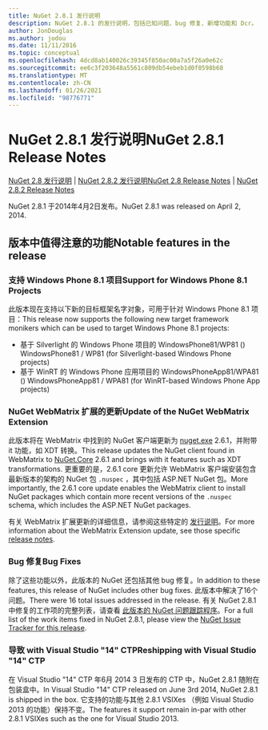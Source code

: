 ```yaml
---
title: NuGet 2.8.1 发行说明
description: NuGet 2.8.1 的发行说明，包括已知问题、bug 修复、新增功能和 Dcr。
author: JonDouglas
ms.author: jodou
ms.date: 11/11/2016
ms.topic: conceptual
ms.openlocfilehash: 4dcd8ab140026c39345f850ac00a7a5f26a0e62c
ms.sourcegitcommit: ee6c3f203648a5561c809db54ebeb1d0f0598b68
ms.translationtype: MT
ms.contentlocale: zh-CN
ms.lasthandoff: 01/26/2021
ms.locfileid: "98776771"
---
```

# <a name="nuget-281-release-notes"></a><span data-ttu-id="50609-103">NuGet 2.8.1 发行说明</span><span class="sxs-lookup"><span data-stu-id="50609-103">NuGet 2.8.1 Release Notes</span></span>

<span data-ttu-id="50609-104">[NuGet 2.8 发行说明](../release-notes/nuget-2.8.md)  | [NuGet 2.8.2 发行说明](../release-notes/nuget-2.8.2.md)</span><span class="sxs-lookup"><span data-stu-id="50609-104">[NuGet 2.8 Release Notes](../release-notes/nuget-2.8.md) | [NuGet 2.8.2 Release Notes](../release-notes/nuget-2.8.2.md)</span></span>

<span data-ttu-id="50609-105">NuGet 2.8.1 于2014年4月2日发布。</span><span class="sxs-lookup"><span data-stu-id="50609-105">NuGet 2.8.1 was released on April 2, 2014.</span></span>

## <a name="notable-features-in-the-release"></a><span data-ttu-id="50609-106">版本中值得注意的功能</span><span class="sxs-lookup"><span data-stu-id="50609-106">Notable features in the release</span></span>

### <a name="support-for-windows-phone-81-projects"></a><span data-ttu-id="50609-107">支持 Windows Phone 8.1 项目</span><span class="sxs-lookup"><span data-stu-id="50609-107">Support for Windows Phone 8.1 Projects</span></span>
<span data-ttu-id="50609-108">此版本现在支持以下新的目标框架名字对象，可用于针对 Windows Phone 8.1 项目：</span><span class="sxs-lookup"><span data-stu-id="50609-108">This release now supports the following new target framework monikers which can be used to target Windows Phone 8.1 projects:</span></span>

* <span data-ttu-id="50609-109">基于 Silverlight 的 Windows Phone 项目的 WindowsPhone81/WP81 () </span><span class="sxs-lookup"><span data-stu-id="50609-109">WindowsPhone81 / WP81 (for Silverlight-based Windows Phone projects)</span></span>
* <span data-ttu-id="50609-110">基于 WinRT 的 Windows Phone 应用项目的 WindowsPhoneApp81/WPA81 () </span><span class="sxs-lookup"><span data-stu-id="50609-110">WindowsPhoneApp81 / WPA81 (for WinRT-based Windows Phone App projects)</span></span>

### <a name="update-of-the-nuget-webmatrix-extension"></a><span data-ttu-id="50609-111">NuGet WebMatrix 扩展的更新</span><span class="sxs-lookup"><span data-stu-id="50609-111">Update of the NuGet WebMatrix Extension</span></span>
<span data-ttu-id="50609-112">此版本将在 WebMatrix 中找到的 NuGet 客户端更新为 [nuget.exe](https://www.nuget.org/packages/Nuget.Core/2.6.1) 2.6.1，并附带 it 功能，如 XDT 转换。</span><span class="sxs-lookup"><span data-stu-id="50609-112">This release updates the NuGet client found in WebMatrix to [NuGet.Core](https://www.nuget.org/packages/Nuget.Core/2.6.1) 2.6.1 and brings with it features such as XDT transformations.</span></span> <span data-ttu-id="50609-113">更重要的是，2.6.1 core 更新允许 WebMatrix 客户端安装包含最新版本的架构的 NuGet 包 `.nuspec` ，其中包括 ASP.NET NuGet 包。</span><span class="sxs-lookup"><span data-stu-id="50609-113">More importantly, the 2.6.1 core update enables the WebMatrix client to install NuGet packages which contain more recent versions of the `.nuspec` schema, which includes the ASP.NET NuGet packages.</span></span>

<span data-ttu-id="50609-114">有关 WebMatrix 扩展更新的详细信息，请参阅这些特定的 [发行说明](../release-notes/nuget-2.6.1-for-WebMatrix.md)。</span><span class="sxs-lookup"><span data-stu-id="50609-114">For more information about the WebMatrix Extension update, see those specific [release notes](../release-notes/nuget-2.6.1-for-WebMatrix.md).</span></span>

### <a name="bug-fixes"></a><span data-ttu-id="50609-115">Bug 修复</span><span class="sxs-lookup"><span data-stu-id="50609-115">Bug Fixes</span></span>
<span data-ttu-id="50609-116">除了这些功能以外，此版本的 NuGet 还包括其他 bug 修复。</span><span class="sxs-lookup"><span data-stu-id="50609-116">In addition to these features, this release of NuGet includes other bug fixes.</span></span> <span data-ttu-id="50609-117">此版本中解决了16个问题。</span><span class="sxs-lookup"><span data-stu-id="50609-117">There were 16 total issues addressed in the release.</span></span> <span data-ttu-id="50609-118">有关 NuGet 2.8.1 中修复的工作项的完整列表，请查看 [此版本的 NuGet 问题跟踪程序](https://nuget.codeplex.com/workitem/list/advanced?keyword=&status=All&type=All&priority=All&release=NuGet%202.8.1&assignedTo=All&component=All&sortField=LastUpdatedDate&sortDirection=Descending&page=0&reasonClosed=All)。</span><span class="sxs-lookup"><span data-stu-id="50609-118">For a full list of the work items fixed in NuGet 2.8.1, please view the [NuGet Issue Tracker for this release](https://nuget.codeplex.com/workitem/list/advanced?keyword=&status=All&type=All&priority=All&release=NuGet%202.8.1&assignedTo=All&component=All&sortField=LastUpdatedDate&sortDirection=Descending&page=0&reasonClosed=All).</span></span>

### <a name="reshipping-with-visual-studio-14-ctp"></a><span data-ttu-id="50609-119">导致 with Visual Studio "14" CTP</span><span class="sxs-lookup"><span data-stu-id="50609-119">Reshipping with Visual Studio "14" CTP</span></span>
<span data-ttu-id="50609-120">在 Visual Studio "14" CTP 年6月 2014 3 日发布的 CTP 中，NuGet 2.8.1 随附在包装盒中。</span><span class="sxs-lookup"><span data-stu-id="50609-120">In Visual Studio "14" CTP released on June 3rd 2014, NuGet 2.8.1 is shipped in the box.</span></span> <span data-ttu-id="50609-121">它支持的功能与其他 2.8.1 VSIXes （例如 Visual Studio 2013 的功能）保持不变。</span><span class="sxs-lookup"><span data-stu-id="50609-121">The features it support remain in-par with other 2.8.1 VSIXes such as the one for Visual Studio 2013.</span></span>
